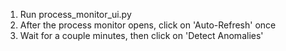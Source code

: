 1) Run process_monitor_ui.py
2) After the process monitor opens, click on 'Auto-Refresh' once
3) Wait for a couple minutes, then click on 'Detect Anomalies'

